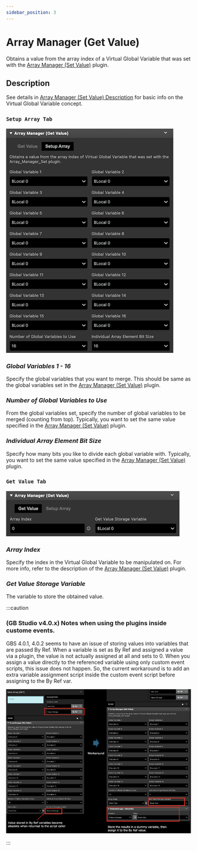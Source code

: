 ```yaml
---
sidebar_position: 3
---
```


# Array Manager (Get Value)

Obtains a value from the array index of a Virtual Global Variable that was set with the [Array Manager (Set Value)](./array_manager_set.md) plugin.

## Description

See details in [Array Manager (Set Value) Description](./array_manager_set.md#description) for basic info on the Virtual Global Variable concept.

### `Setup Array Tab`

![Array Manger Get Setup Array](./docs-extras/img/array_manager_get/array_manager_get_setup_array.png)

### _Global Variables 1 - 16_

Specify the global variables that you want to merge. This should be same as the global variables set in the [Array Manager (Set Value)](./array_manager_set.md) plugin.

### _Number of Global Variables to Use_

From the global variables set, specify the number of global variables to be merged (counting from top). Typically, you want to set the same value specified in the [Array Manager (Set Value)](./array_manager_set.md) plugin.

### _Individual Array Element Bit Size_

Specify how many bits you like to divide each global variable with. Typically, you want to set the same value specified in the [Array Manager (Set Value)](./array_manager_set.md) plugin.

### `Get Value Tab`

![Array Manger Get Value](./docs-extras/img/array_manager_get/array_manager_get_value.png)

### _Array Index_

Specify the index in the Virtual Global Variable to be manipulated on. For more info, refer to the description of the [Array Manager (Set Value)](./array_manager_set.md#array-index) plugin.

### _Get Value Storage Variable_

The variable to store the obtained value.

:::caution

### (GB Studio v4.0.x) Notes when using the plugins inside custome events.

GBS 4.0.1, 4.0.2 seems to have an issue of storing values into variables that are passed By Ref. When a variable is set as By Ref and assigned a value via a plugin, the value is not actually assigned at all and sets to 0. When you assign a value directly to the referenced variable using only custom event scripts, this issue does not happen. So, the current workaround is to add an extra variable assignment script inside the custom event script before assigning to the By Ref var.

![Notes on var ref inside custome events](./docs-extras/img/array_manager_get/var_ref_notes_using_inside_custom_events.png)

:::
